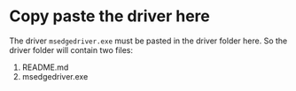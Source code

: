# Copy paste the driver here

The driver `msedgedriver.exe` must be pasted in the driver folder here.
So the driver folder will contain two files:

1. README.md
2. msedgedriver.exe
